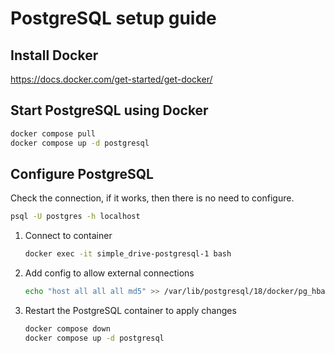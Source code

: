 # PostgreSQL setup guide

## Install Docker
   https://docs.docker.com/get-started/get-docker/

## Start PostgreSQL using Docker
   ```bash
   docker compose pull
   docker compose up -d postgresql
   ```

## Configure PostgreSQL

Check the connection, if it works, then there is no need to configure.
```bash
psql -U postgres -h localhost
```

1. Connect to container
    ```bash
    docker exec -it simple_drive-postgresql-1 bash
    ```
2. Add config to allow external connections
    ```bash
    echo "host all all all md5" >> /var/lib/postgresql/18/docker/pg_hba.conf
    ```
3. Restart the PostgreSQL container to apply changes
    ```bash
    docker compose down
    docker compose up -d postgresql
    ```
